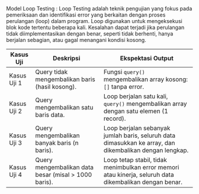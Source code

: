 Model Loop Testing :
Loop Testing adalah teknik pengujian yang fokus pada pemeriksaan dan identifikasi error yang berkaitan dengan proses perulangan (loop) dalam program. Loop digunakan untuk mengeksekusi blok kode tertentu beberapa kali. Kesalahan dapat terjadi jika perulangan tidak diimplementasikan dengan benar, seperti tidak berhenti, hanya berjalan sebagian, atau gagal menangani kondisi kosong.

| **Kasus Uji** | **Deskripsi**                                        | **Ekspektasi Output**                                                                                   |
| ------------- | ---------------------------------------------------- | ------------------------------------------------------------------------------------------------------- |
| Kasus Uji 1   | Query tidak mengembalikan baris (hasil kosong).      | Fungsi `query()` mengembalikan array kosong: <code>\[]</code> tanpa error.                              |
| Kasus Uji 2   | Query mengembalikan satu baris data.                 | Loop berjalan satu kali, `query()` mengembalikan array dengan satu elemen (1 record).                   |
| Kasus Uji 3   | Query mengembalikan banyak baris (n baris).          | Loop berjalan sebanyak jumlah baris, seluruh data dimasukkan ke array, dan dikembalikan dengan lengkap. |
| Kasus Uji 4   | Query mengembalikan data besar (misal > 1000 baris). | Loop tetap stabil, tidak menimbulkan error memori atau kinerja, seluruh data dikembalikan dengan benar. |

